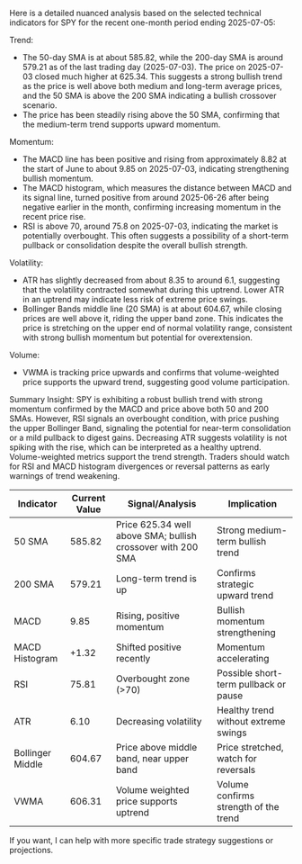 Here is a detailed nuanced analysis based on the selected technical indicators for SPY for the recent one-month period ending 2025-07-05:

Trend:
- The 50-day SMA is at about 585.82, while the 200-day SMA is around 579.21 as of the last trading day (2025-07-03). The price on 2025-07-03 closed much higher at 625.34. This suggests a strong bullish trend as the price is well above both medium and long-term average prices, and the 50 SMA is above the 200 SMA indicating a bullish crossover scenario.
- The price has been steadily rising above the 50 SMA, confirming that the medium-term trend supports upward momentum.

Momentum:
- The MACD line has been positive and rising from approximately 8.82 at the start of June to about 9.85 on 2025-07-03, indicating strengthening bullish momentum.
- The MACD histogram, which measures the distance between MACD and its signal line, turned positive from around 2025-06-26 after being negative earlier in the month, confirming increasing momentum in the recent price rise.
- RSI is above 70, around 75.8 on 2025-07-03, indicating the market is potentially overbought. This often suggests a possibility of a short-term pullback or consolidation despite the overall bullish strength.

Volatility:
- ATR has slightly decreased from about 8.35 to around 6.1, suggesting that the volatility contracted somewhat during this uptrend. Lower ATR in an uptrend may indicate less risk of extreme price swings.
- Bollinger Bands middle line (20 SMA) is at about 604.67, while closing prices are well above it, riding the upper band zone. This indicates the price is stretching on the upper end of normal volatility range, consistent with strong bullish momentum but potential for overextension.

Volume:
- VWMA is tracking price upwards and confirms that volume-weighted price supports the upward trend, suggesting good volume participation.

Summary Insight:
SPY is exhibiting a robust bullish trend with strong momentum confirmed by the MACD and price above both 50 and 200 SMAs. However, RSI signals an overbought condition, with price pushing the upper Bollinger Band, signaling the potential for near-term consolidation or a mild pullback to digest gains. Decreasing ATR suggests volatility is not spiking with the rise, which can be interpreted as a healthy uptrend. Volume-weighted metrics support the trend strength. Traders should watch for RSI and MACD histogram divergences or reversal patterns as early warnings of trend weakening.

| Indicator       | Current Value       | Signal/Analysis                                                       | Implication                              |
|-----------------|---------------------|----------------------------------------------------------------------|-----------------------------------------|
| 50 SMA          | 585.82             | Price 625.34 well above SMA; bullish crossover with 200 SMA          | Strong medium-term bullish trend        |
| 200 SMA         | 579.21             | Long-term trend is up                                                  | Confirms strategic upward trend         |
| MACD            | 9.85               | Rising, positive momentum                                             | Bullish momentum strengthening          |
| MACD Histogram  | +1.32               | Shifted positive recently                                             | Momentum accelerating                    |
| RSI             | 75.81              | Overbought zone (>70)                                                 | Possible short-term pullback or pause   |
| ATR             | 6.10               | Decreasing volatility                                                | Healthy trend without extreme swings    |
| Bollinger Middle| 604.67              | Price above middle band, near upper band                              | Price stretched, watch for reversals    |
| VWMA            | 606.31              | Volume weighted price supports uptrend                               | Volume confirms strength of the trend   |

If you want, I can help with more specific trade strategy suggestions or projections.